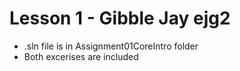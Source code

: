 # Lesson 1 - Gibble Jay ejg2

- .sln file is in Assignment01CoreIntro folder
- Both excerises are included

